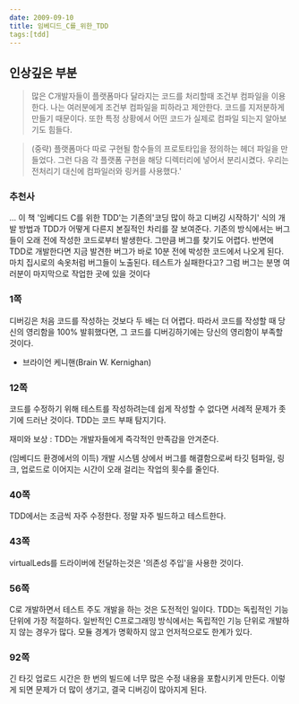 ```yaml
---
date: 2009-09-10
title: 임베디드_C를_위한_TDD
tags:[tdd]
---
```


## 인상깊은 부분
> 많은 C개발자들이 플랫폼마다 달라지는 코드를 처리할때 조건부 컴파일을 이용한다. 나는 여러분에게 조건부 컴파일을 피하라고 제안한다. 코드를 지저분하게 만들기 때문이다. 또한 특정 상황에서 어떤 코드가 실제로 컴파일 되는지 알아보기도 힘들다.

> (중략) 플랫폼마다 따로 구현될 함수들의 프로토타입을 정의하는 헤더 파일을 만들었다. 그런 다음 각 플랫폼 구현을 해당 디렉터리에 넣어서 분리시켰다. 우리는 전처리기 대신에 컴파일러와 링커를 사용했다.'

### 추천사
... 이 책 '임베디드 C를 위한 TDD'는 기존의'코딩 많이 하고 디버깅 시작하기' 식의
개발 방법과 TDD가 어떻게 다른지 본질적인 차리를 잘 보여준다. 기존의 방식에서는
버그들이 오래 전에 작성한 코드로부터 발생한다. 그만큼 버그를 찾기도 어렵다.
반면에 TDD로 개발한다면 지금 발견한 버그가 바로 10분 전에 박성한 코드에서 나오게
된다. 마치 집시로의 속옷처럼 버그들이 노출된다. 테스트가 실패한다고? 그럼 버그는
분명 여러분이 마지막으로 작업한 곳에 있을 것이다


### 1쪽
디버깅은 처음 코드를 작성하는 것보다 두 배는 더 어렵다. 따라서 코드를 작성할 때 당신의 영리함을 100% 발휘했다면, 그 코드를 디버깅하기에는 당신의 영리함이 부족할 것이다.
- 브라이언 케니핸(Brain W. Kernighan)

### 12쪽
코드를 수정하기 위해 테스트를 작성하려는데 쉽게 작성할 수 없다면 서례적 문제가 좃기에 드러난 것이다. TDD는 코드 부패 탐지기다.

재미와 보상 : TDD는 개발자들에게 즉각적인 만족감을 안겨준다.

(임베디드 환경에서의 이득) 개발 시스템 상에서 버그를 해결함으로써 타깃 텀파일, 링크, 업로드로 이어지는 시간이 오래 걸리는 작업의 횟수를 줄인다.

### 40쪽
TDD에서는 조금씩 자주 수정한다. 정말 자주 빌드하고 테스트한다.

### 43쪽
virtualLeds를 드라이버에 전달하는것은 '의존성 주입'을 사용한 것이다.

### 56쪽
C로 개발하면서 테스트 주도 개발을 하는 것은 도전적인 일이다. TDD는 독립적인 기능 단위에 가장 적절하다. 일반적인 C프로그래밍 방식에서는 독립적인 기능 단위로 개발하지 않는 경우가 많다. 모듈 경계가 명확하지 않고 언저적으로도 한계가 있다.

### 92쪽
긴 타깃 업로드 시간은 한 번의 빌드에 너무 많은 수정 내용을 포함시키게 만든다. 이렇게 되면 문제가 더 많이 생기고, 결국 디버깅이 많아지게 된다.

